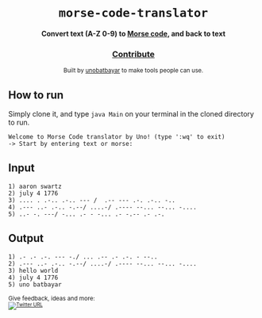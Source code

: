 <div align="center">
  <h1><code>morse-code-translator</code></h1>

  <strong>Convert text (A-Z 0-9) to <a href="https://en.wikipedia.org/wiki/Morse_code">Morse code</a>, and back to text </strong>

<h3>
    <a href="https://github.com/unobatbayar/morse-code-translator/pull/new/master">Contribute</a>
  </h3>

  <sub> Built by <a href="https://www.twitter.com/unobatbayar">unobatbayar</a> to make tools people can use.</sub>
</div>

## How to run
Simply clone it, and type `java Main` on your terminal in the cloned directory to run.

    Welcome to Morse Code translator by Uno! (type ':wq' to exit)
    -> Start by entering text or morse:
 
## Input 
    1) aaron swartz
    2) july 4 1776
    3) .... . .-.. .-.. --- /  .-- --- .-. .-.. -..
    4) .--- ..- .-.. -.--/ ....-/ .---- --... --... -....
    5) ..- -. ---/ -... .- - -... .- -.-- .- .-.
  
## Output
    1) .- .- .-. --- -./ ... .-- .- .-. - --..
    2) .--- ..- .-.. -.--/ ....-/ .---- --... --... -....
    3) hello world
    4) july 4 1776
    5) uno batbayar

<sub>Give feedback, ideas and more: <br> <sub> 
[![Twitter URL](https://img.shields.io/twitter/url/https/twitter.com/unobatbayar.svg?style=social&label=Follow%20%40unobatbayar)](https://twitter.com/unobatbayar)

